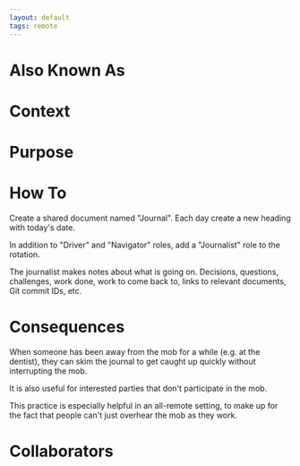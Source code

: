 ```yaml
---
layout: default
tags: remote
---
```

# Also Known As

# Context

# Purpose

# How To

Create a shared document named "Journal". Each day create a new heading with today's date. 

In addition to "Driver" and "Navigator" roles, add a "Journalist" role to the rotation. 

The journalist makes notes about what is going on. Decisions, questions, challenges, work done, work to come back to, links to relevant documents, Git commit IDs, etc.

# Consequences

When someone has been away from the mob for a while (e.g. at the dentist), they can skim the journal to get caught up quickly without interrupting the mob.

It is also useful for interested parties that don't participate in the mob.

This practice is especially helpful in an all-remote setting, to make up for the fact that people can't just overhear the mob as they work.

# Collaborators

